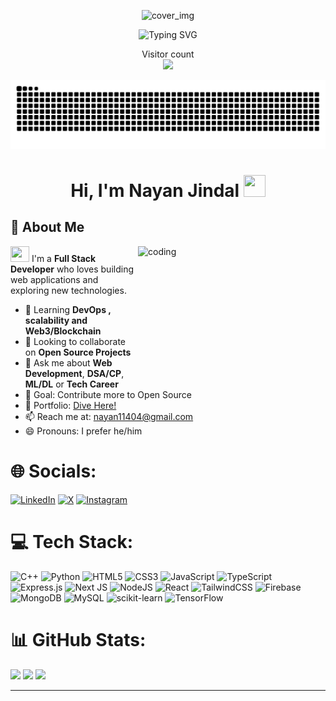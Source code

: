 <p align="center">
  <img src="https://raw.githubusercontent.com/BEPb/BEPb/main/src/header_.png" alt="cover_img"/>
</p>

<div align="center">
  <img src="https://readme-typing-svg.demolab.com?font=Fira+Code&weight=600&size=22&pause=1000&color=2C9ECF&center=true&vCenter=true&random=false&width=435&lines=Full+Stack+Developer;Creative+Problem+Solver;Open+Source+Enthusiast;Building+Digital+Experiences" alt="Typing SVG" />
  
  <p align="center">
    Visitor count<br>
    <img src="https://profile-counter.glitch.me/NASA12345/count.svg" />
  </p>

  <!-- Snake animation -->
  <picture>
    <source media="(prefers-color-scheme: dark)" srcset="https://raw.githubusercontent.com/TusharSachdeva29/TusharSachdeva29/output/github-contribution-grid-snake-dark.svg#gh-dark-mode-only">
    <source media="(prefers-color-scheme: light)" srcset="https://raw.githubusercontent.com/TusharSachdeva29/TusharSachdeva29/output/github-contribution-grid-snake.svg#gh-light-mode-only">
    <img alt="github-snake" src="https://raw.githubusercontent.com/TusharSachdeva29/TusharSachdeva29/output/github-contribution-grid-snake.svg">
  </picture>
</div>

<h1 align="center">
  Hi, I'm Nayan Jindal
  <img src="https://raw.githubusercontent.com/nixin72/nixin72/master/wave.gif" width="35px" height="35px">
</h1>

## 🚀 About Me

<img align="right" alt="coding" width="300" height="200" src="https://user-images.githubusercontent.com/46869388/89207039-b899e600-d5d7-11ea-90d0-c894383d35b4.gif">

<img src="https://media.giphy.com/media/iY8CRBdQXODJSCERIr/giphy.gif" width="30px" height="25px"> I'm a **Full Stack Developer** who loves building web applications and exploring new technologies.

- 🌱 Learning **DevOps , scalability and Web3/Blockchain**
- 👯 Looking to collaborate on **Open Source Projects**
- 💬 Ask me about **Web Development**, **DSA/CP**, **ML/DL** or **Tech Career**
- 🎯 Goal: Contribute more to Open Source
- 💼 Portfolio: <a href="https://nasaa11.vercel.app/">Dive Here!</a>
- 📫 Reach me at: [nayan11404@gmail.com](mailto:nayan11404@gmail.com)
- 😄 Pronouns: I prefer he/him

# 🌐 Socials:
[![LinkedIn](https://img.shields.io/badge/LinkedIn-%230077B5.svg?logo=linkedin&logoColor=white)](https://linkedin.com/in/nayan-jindal) [![X](https://img.shields.io/badge/X-black.svg?logo=X&logoColor=white)](https://x.com/jindal__nayan) [![Instagram](https://img.shields.io/badge/Instagram-%23E4405F.svg?logo=Instagram&logoColor=white)](https://instagram.com/jindal_nayan) 

# 💻 Tech Stack:
![C++](https://img.shields.io/badge/c++-%2300599C.svg?style=for-the-badge&logo=c%2B%2B&logoColor=white) ![Python](https://img.shields.io/badge/python-3670A0?style=for-the-badge&logo=python&logoColor=ffdd54) ![HTML5](https://img.shields.io/badge/html5-%23E34F26.svg?style=for-the-badge&logo=html5&logoColor=white) ![CSS3](https://img.shields.io/badge/css3-%231572B6.svg?style=for-the-badge&logo=css3&logoColor=white) ![JavaScript](https://img.shields.io/badge/javascript-%23323330.svg?style=for-the-badge&logo=javascript&logoColor=%23F7DF1E) ![TypeScript](https://img.shields.io/badge/typescript-%23007ACC.svg?style=for-the-badge&logo=typescript&logoColor=white) ![Express.js](https://img.shields.io/badge/express.js-%23404d59.svg?style=for-the-badge&logo=express&logoColor=%2361DAFB) ![Next JS](https://img.shields.io/badge/Next-black?style=for-the-badge&logo=next.js&logoColor=white) ![NodeJS](https://img.shields.io/badge/node.js-6DA55F?style=for-the-badge&logo=node.js&logoColor=white) ![React](https://img.shields.io/badge/react-%2320232a.svg?style=for-the-badge&logo=react&logoColor=%2361DAFB) ![TailwindCSS](https://img.shields.io/badge/tailwindcss-%2338B2AC.svg?style=for-the-badge&logo=tailwind-css&logoColor=white) ![Firebase](https://img.shields.io/badge/firebase-a08021?style=for-the-badge&logo=firebase&logoColor=ffcd34) ![MongoDB](https://img.shields.io/badge/MongoDB-%234ea94b.svg?style=for-the-badge&logo=mongodb&logoColor=white) ![MySQL](https://img.shields.io/badge/mysql-4479A1.svg?style=for-the-badge&logo=mysql&logoColor=white) ![scikit-learn](https://img.shields.io/badge/scikit--learn-%23F7931E.svg?style=for-the-badge&logo=scikit-learn&logoColor=white) ![TensorFlow](https://img.shields.io/badge/TensorFlow-%23FF6F00.svg?style=for-the-badge&logo=TensorFlow&logoColor=white)
# 📊 GitHub Stats:
![](https://github-readme-stats.vercel.app/api?username=NASA12345&theme=default&hide_border=false&include_all_commits=false&count_private=false)
![](https://github-readme-stats.vercel.app/api/top-langs/?username=NASA12345&theme=default&hide_border=false&include_all_commits=false&count_private=false&layout=compact)
![](https://nirzak-streak-stats.vercel.app/?user=NASA12345&theme=default&hide_border=false)

---
